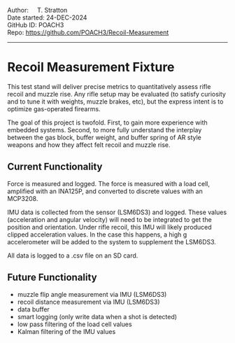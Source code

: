 Author:        &nbsp;&nbsp;&nbsp;&nbsp;T. Stratton <br />
Date started:  24-DEC-2024  <br />
GitHub ID:     POACH3  
Repo:          https://github.com/POACH3/Recoil-Measurement

---

# Recoil Measurement Fixture
This test stand will deliver precise metrics to quantitatively assess rifle recoil and muzzle rise. Any rifle setup may be evaluated (to satisfy curiosity and to tune it with weights, muzzle brakes, etc), but the express intent is to optimize gas-operated firearms.

The goal of this project is twofold. First, to gain more experience with embedded systems. Second, to more fully understand the interplay between the gas block, buffer weight, and buffer spring of AR style weapons and how they affect felt recoil and muzzle rise.

## Current Functionality
Force is measured and logged. The force is measured with a load cell, amplified with an INA125P, and converted to discrete values with an MCP3208.
 
IMU data is collected from the sensor (LSM6DS3) and logged. These values (acceleration and angular velocity) will need to be integrated to get the position and orientation. Under rifle recoil, this IMU will likely produced clipped acceleration values. In the case this happens, a high g accelerometer will be added to the system to supplement the LSM6DS3.

All data is logged to a .csv file on an SD card.

## Future Functionality
- muzzle flip angle measurement via IMU (LSM6DS3)
- recoil distance measurement via IMU (LSM6DS3)
- data buffer
- smart logging (only write data when a shot is detected)
- low pass filtering of the load cell values
- Kalman filtering of the IMU values
